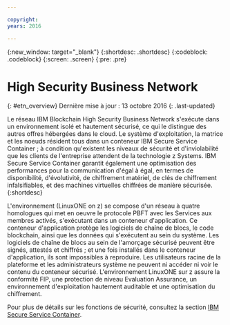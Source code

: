 ```yaml
---

copyright:
years: 2016

---
```


{:new_window: target="_blank"}
{:shortdesc: .shortdesc}
{:codeblock: .codeblock}
{:screen: .screen}
{:pre: .pre}


# High Security Business Network
{: #etn_overview}
Dernière mise à jour : 13 octobre 2016
{: .last-updated}

Le réseau IBM Blockchain High Security Business Network s'exécute dans un environnement isolé et hautement sécurisé, ce qui le distingue des autres offres hébergées dans le cloud. Le système d'exploitation, la matrice et les noeuds résident tous dans un conteneur IBM Secure Service Container ; à condition qu'existent les niveaux de sécurité et d'inviolabilité que les clients de l'entreprise attendent de la technologie z Systems. IBM Secure Service Container garantit également une optimisation des performances pour la communication d'égal à égal, en termes de disponibilité, d'évolutivité, de chiffrement matériel, de clés de chiffrement infalsifiables, et des machines virtuelles chiffrées de manière sécurisée.  
{:shortdesc}

L'environnement (LinuxONE on z) se compose d'un réseau à quatre homologues qui met en oeuvre le protocole PBFT avec les Services aux membres activés, s'exécutant dans un conteneur d'application.  Ce conteneur d'application protège les logiciels de chaîne de blocs, le code blockchain, ainsi que les données qui s'exécutent au sein du système. Les logiciels de chaîne de blocs au sein de l'amorçage sécurisé peuvent être signés, attestés et chiffrés ; et une fois installés dans le conteneur d'application, ils sont impossibles à reproduire. Les utilisateurs racine de la plateforme et les administrateurs système ne peuvent ni accéder ni voir le contenu du conteneur sécurisé. L'environnement LinuxONE sur z assure la conformité FIP, une protection de niveau Evaluation Assurance, un environnement d'exploitation hautement auditable et une optimisation du chiffrement.

Pour plus de détails sur les fonctions de sécurité, consultez la section [IBM Secure Service Container](etn_ssc.html).
